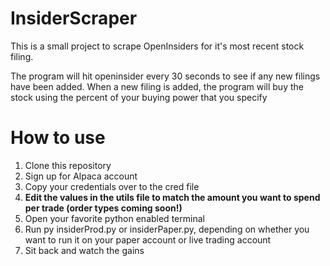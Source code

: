 # InsiderScraper
This is a small project to scrape OpenInsiders for it's most recent stock filing.

The program will hit openinsider every 30 seconds to see if any new filings have been added.
When a new filing is added, the program will buy the stock using the percent of your buying power that you specify

<h1>How to use</h1>

1. Clone this repository
2. Sign up for Alpaca account
3. Copy your credentials over to the cred file
4. <b>Edit the values in the utils file to match the amount you want to spend per trade (order types coming soon!)</b>
5. Open your favorite python enabled terminal
6. Run py insiderProd.py or insiderPaper.py, depending on whether you want to run it on your paper account or live trading account
7. Sit back and watch the gains
